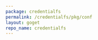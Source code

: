 ```yaml
---
package: credentialfs
permalink: /credentialfs/pkg/conf
layout: goget
repo_name: credentialfs
---
```

